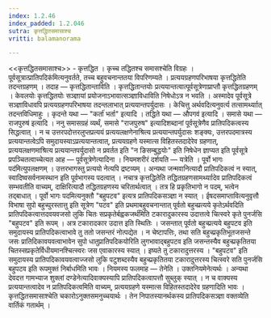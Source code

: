```yaml
---
index: 1.2.46
index_padded: 1.2.046
sutra: कृत्तद्धितसमासाश्च
vritti: balamanorama

---
```

<<कृत्तद्धितसमासाश्च>> - कृत्तद्धित । कृच्च तद्धितश्च समासश्चेति विग्रहः । पूर्वसूत्रात्प्रातिपदिक॑मित्यनुवर्तते, तच्च बहुवचनान्ततया विपरिणम्यते । प्रत्ययग्रहणपरिभाषया कृत्तद्धितेति तदन्तग्रहणम् । तदाह — कृत्तद्धितान्ताविति । कृत्तद्धितान्तयोः प्रत्ययान्तत्वात्पूर्वसूत्रेणाप्राप्तौ कृत्तद्धितग्रहणम् । केवलयोः कृत्तद्धितयोः सञ्ज्ञायां प्रयोजनाऽभावात्सञ्ज्ञाविधाविति निषेधोऽत्र न भवति । अस्मादेव पूर्वसूत्रे सञ्ज्ञाविधावपि प्रत्ययग्रहणपरिभाषया तदन्तलाभात् प्रत्ययान्तपर्युदासः । केचित्तु अर्थवदित्यनुवर्त्य तत्सामर्थ्याात् तदन्तविधिमाहुः । कृदन्ते यथा — "कर्ता॑ भर्ता" इत्यादि । तद्धिते यथा — औपगव॑ इत्यादि । समासे यथा — राजपुरुष॑ इत्यादि । 
ननु समासग्रहं व्यर्थं, समासे "राजपुरुष" इत्यादिशब्दानां पूर्वसूत्रेणैव प्रातिपदिकत्वस्य सिद्धत्वात् । न च उत्तरपदोत्तरलुप्तप्रत्ययं प्रत्ययलक्षणेनाश्रित्य प्रत्ययान्तपर्युदासः शङ्क्यः, उत्तरपदमात्रस्य प्रत्ययान्तत्वेऽपि समुदायस्याऽप्रत्ययान्तत्वात्, प्रत्ययग्रहणे यस्मात्स विहितस्तदादेरेव ग्रहणात्, प्रत्ययलक्षणमाश्रित्य प्रत्ययान्तपर्युदासो न प्रवर्तत इति "न ङिसम्बुद्धयोः" इति निषेधेन ज्ञाप्यत इति पूर्वसूत्रे प्रपञ्चितत्वाच्चेत्यत आह — पूर्वसूत्रेणेत्यादिना । नियमशरीरं दर्शयति — यत्रेति । पूर्वो भागः पद॑मित्युपलक्षणम् । उत्तरभागस्तु प्रत्ययो नेत्यपि द्रष्टव्यम् । अन्यथा जन्मवानित्यादौ प्रातिपदिकत्वं न स्यात्, स्वादिष्वसर्वनामस्थान इति पूर्वभागस्य पदत्वात् । नचात्र कृत्तद्धितेति तद्धितग्रहणसामर्थ्याादेव प्रातिपदिकत्वं सम्भवतीति वाच्यम्, दाक्षिरित्यादौ तद्धितग्रहणस्य चरितार्थत्वात् । तत्र हि प्रकृतिभागो न पदम्, भत्वेन तद्बाधात् । पूर्वो भागः पदमित्यनुक्तौ "बहुपटव" इत्यत्र प्रातिपदिकसञ्ज्ञा न स्यात् । ईषदसमाप्तावित्यनुवृत्तौ विभाषा सुपो बहुच्पुरस्तात्तु इति सूत्रेण "पटव" इति प्रथमाबहुवचनान्तात् पूर्वतो बहुच्प्रत्यये कृतेऽर्थवदिति प्रातिपदिकत्वात्तदवयवजसो लुकि चितः सप्रकृतेर्बह्वकजर्थ॑मिति टकारादुकारस्य उदात्तत्वे चित्स्वरे कृते पुनर्जसि "बहुपटव" इति रूपम् । अत्र टकारादकार उदात्त इति स्थितिः । जसन्तात् पूर्वतो बहुच्प्रत्यये बहुपटव इति समुदायस्य प्रातिपदिकत्वाभावे तु ततो जसन्तरं नोत्पद्येत । न चेष्टापत्तिः, तथा सति बहुच्प्रकृतिभूतजसन्ते जसः प्रातिदिकावयवत्वाभावेन सुपो धातुप्रातिपदिकयोरिति लुगभावाद्बहुपटव इति जसन्तस्यैव बहुच्प्रकृतितया चितस्सप्रकृतेर्विधीयमानश्चित्स्वरः जस एवाकारस्य स्यात् । इष्यते तु   टकारादुत्तरस्य । "बहुपटव" इति समुदायस्य प्रातिपदिकावयवत्वाज्जसो लुकि पटुशब्दस्यैव बहुच्प्रकृतितया टकारादुत्तरस्य चित्स्वरे सति पुनर्जसि बहुपटव इति रूपमुक्तं निर्बाधमिति भावः । नियमस्य फलमाह — तेनेति । उक्तनियमेनेत्यर्थः । अन्यथा देवदत्त गामभ्याज शुक्लां दण्डेनेत्यादिवाक्यस्यापि प्रातिपदिकत्वापत्तौ सुब्लुक् स्यात् । न च वाक्यस्य प्रत्ययान्तत्वादेव न प्रातिपदिकत्वमिति वाच्यम्, प्रत्ययग्रहणे यस्मात्स विहितस्तदादेरेव ग्रहणादिति भावः । कृत्तद्धितसमासाश्चेति चकारोऽनुक्तसमनुच्चयार्थः । तेन निपातस्यानर्थकस्य प्रातिपदिकसञ्ज्ञा वक्तव्येति वार्तिकं गतार्थम् । 